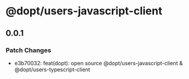 # @dopt/users-javascript-client

## 0.0.1

### Patch Changes

- e3b70032: feat(dopt): open source @dopt/users-javascript-client & @dopt/users-typescript-client
